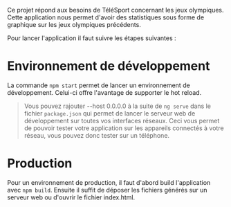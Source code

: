 Ce projet répond aux besoins de TéléSport concernant les jeux olympiques.
Cette application nous permet d'avoir des statistiques sous forme de graphique sur les jeux olympiques précédents.

Pour lancer l'application il faut suivre les étapes suivantes :

# Environnement de développement
La commande `npm start` permet de lancer un environnement de développement. Celui-ci offre l'avantage de supporter le hot reload.

> Vous pouvez rajouter --host 0.0.0.0 à la suite de `ng serve` dans le fichier `package.json` qui permet de lancer le serveur web de développement sur toutes vos interfaces réseaux. Ceci vous permet de pouvoir tester votre application sur les appareils connectés à votre réseau, vous pouvez donc tester sur un téléphone.
# Production
Pour un environnement de production, il faut d'abord build l'application avec `npm build`. Ensuite il suffit de déposer les fichiers générés sur un serveur web ou d'ouvrir le fichier index.html.